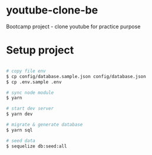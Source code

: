 # youtube-clone-be
Bootcamp project - clone youtube for practice purpose

# Setup project
```bash

# copy file env
$ cp config/database.sample.json config/database.json
$ cp .env.sample .env

# sync node module
$ yarn

# start dev server
$ yarn dev

# migrate & generate database
$ yarn sql

# seed data
$ sequelize db:seed:all
```
